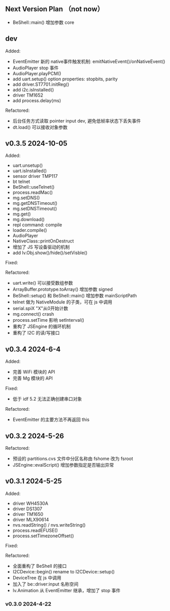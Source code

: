 ## Next Version Plan （not now）

* BeShell::main() 增加参数 core

## dev

Added:

* EventEmitter 新的 native事件触发机制:  emitNativeEvent()/onNativeEvent()
* AudioPlayer stop 事件
* AudioPlayer.playPCM()
* add uart.setup() option properties: stopbits, parity
* add driver.ST7701.initReg()
* add i2c.isInstalled()
* driver TM1652
* add process.delay(ms)

Refactored:

* 后台任务方式读取 pointer input dev, 避免低帧率状态下丢失事件
* dt.load() 可以接收对象参数


## v0.3.5   2024-10-05

Added:

* uart.unsetup()
* uart.isInstalled()
* sensor driver TMP117
* bt telnet
* BeShell::useTelnet()
* process.readMac()
* mg.setDNS()
* mg.getDNSTimeout()
* mg.setDNSTimeout()
* mg.get()
* mg.download()
* repl command: compile
* loader.compile()
* AudioPlayer
* NativeClass::printOnDestruct
* 增加了 JS 写设备驱动的机制
* add lv.Obj.show()/hide()/setVisble()

Fixed:

Refactored:

* uart.write() 可以接受数组参数
* ArrayBuffer.prototype.toArray() 增加参数 signed
* BeShell::setup() 和 BeShell::main() 增加参数 mainScriptPath
* telnet 做为 NativeModule 的子类，可在 js 中调用
* serial.spiX "X"从0开始计数
* mg.connect() crash
* process.setTime 影响 setInterval()
* 重构了 JSEngine 的循环机制
* 重构了 I2C 的读/写接口

## v0.3.4   2024-6-4

Added:

* 完善 WiFi 模块的 API
* 完善 Mg 模块的 API

Fixed:

* 低于 idf 5.2 无法正确创建串口对象

Refactored:

* EventEmitter 的主要方法不再返回 this

## v0.3.2   2024-5-26

Refactored:

* 预设的 partitions.cvs 文件中分区名称由 fshome 改为 fsroot
* JSEngine::evalScript() 增加参数指定是否输出异常


## v0.3.1   2024-5-25

Added:
* driver WH4530A
* driver DS1307
* driver TM1650
* driver MLX90614
* nvs.readString() / nvs.writeString()
* process.readEFUSE()
* process.setTimezoneOffset()

Fixed:

Refactored:

* 全面重构了 BeShell 的接口
* I2CDevice::begin() rename to I2CDevice::setup()
* DeviceTree 在 js 中调用
* 加入了 be::driver:input 名称空间
* lv.Animation 从 EventEmitter 继承，增加了 stop 事件

### v0.3.0   2024-4-22